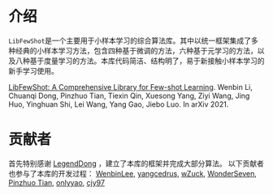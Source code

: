 # 介绍
`LibFewShot`是一个主要用于小样本学习的综合算法库。其中以统一框架集成了多种经典的小样本学习方法，包含四种基于微调的方法，六种基于元学习的方法，以及八种基于度量学习的方法。本库代码简洁、结构明了，易于新接触小样本学习的新手学习使用。

[LibFewShot: A Comprehensive Library for Few-shot Learning](https://arxiv.org/abs/2109.04898).
Wenbin Li, Chuanqi Dong, Pinzhuo Tian, Tiexin Qin, Xuesong Yang, Ziyi Wang, Jing Huo, Yinghuan Shi, Lei Wang, Yang Gao, Jiebo Luo. In arXiv 2021.<br> 

# 贡献者
首先特别感谢 [LegendDong](https://github.com/LegenDong) ，建立了本库的框架并完成大部分算法。
以下贡献者也参与了本库的开发过程：
[WenbinLee](https://github.com/WenbinLee), [yangcedrus](https://github.com/yangcedrus), [wZuck](https://github.com/wZuck), [WonderSeven](https://github.com/WonderSeven), [Pinzhuo Tian](https://scholar.google.com/citations?user=8QyuxvEAAAAJ&hl=zh-CN), [onlyyao](https://github.com/onlyyao), [cjy97](https://github.com/cjy97)
